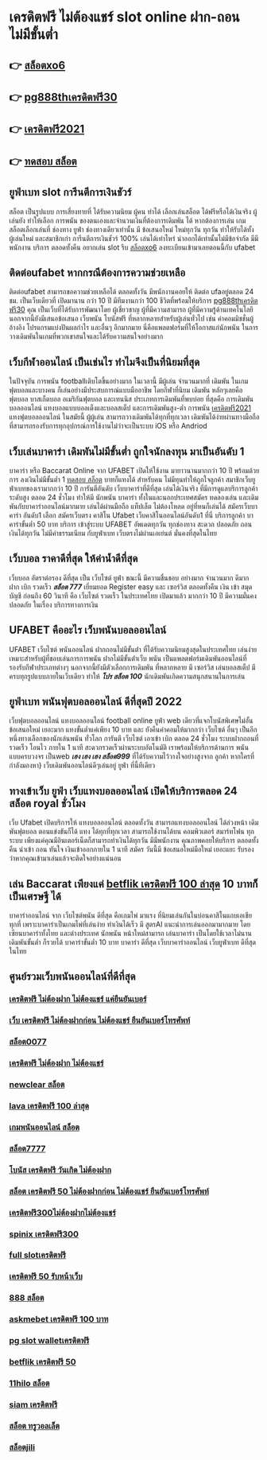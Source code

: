 # เครดิตฟรี ไม่ต้องแชร์  slot online   ฝาก-ถอนไม่มีขั้นต่ำ 

## 👉 [สล็อตxo6](https://mabet.net/register/)
## 👉 [pg888thเครดิตฟรี30](https://mabet.net/20-free-100/)
## 👉 [เครดิตฟรี2021](https://mabet.net/)
## 👉 [ทดสอบ สล็อต](https://mabet.net/credit-free-50/)

## ยูฟ่าเบท  slot  การีนตีการเงินชัวร์

สล็อต เป็นรูปแบบ การเสี่ยงทายที่  ได้รับความนิยม ผู้คน ทำได้ เลือกเล่นสล็อต ได้ฟรีหรือได้เงินจริง ผู้เล่นยัง  ทำให้เลือก การพนัน ของตนเองและจำนวนเงินที่ต้องการเดิมพัน ได้ หากต้องการเล่น เกมสล็อตเลือกเล่นที่ ช่องทาง  ยูฟ่า  ช่องทางเดียวเท่านั้น มี ข้อเสนอใหม่ ใหม่ทุกวัน ทุกวัน   ทำให้รับได้ทั้ง ผู้เล่นใหม่ และสมาชิกเก่า การีนตีการเงินชัวร์ 100% เล่นได้เท่าไหร่ นำออกได้เท่านั้นไม่มีข้อจำกัด มีมีพนักงาน บริการ ตลอดทั้งคืน  อยากเล่น slot รีบ [สล็อตxo6](https://mabet.net/20-free-100/) ลงทะเบียนเข้ามาเลยตอนนี้กับ  ufabet 


## ติดต่อufabet หากกรณีต้องการความช่วยเหลือ

ติดต่อufabet สามารถขอความช่วยเหลือได้  ตลอดทั้งวัน มีพนักงานคอยให้ ติดต่อ ufaอยู่ตลอด 24 ชม. เป็นเว็บเดียวที่ เปิดมานาน กว่า 10 ปี มีทีมงานกว่า 100 ชีวิตที่พร้อมให้บริการ [pg888thเครดิตฟรี30](https://mabet.net/) คุณ เป็นเว็บที่ได้รับการพัฒนาโดย ผู้เชี่ยวชาญ ผู้ที่มีความสามารถ ผู้ที่มีความรู้ด้านเทคโนโลยี นอกจากนี้ยังมีเสนอข้อเสนอ  เว็บพนัน โบนัสฟรี  ที่หลากหลายสำหรับผู้เล่นทั่วไป เช่น ค่าคอมมิชชั่นผู้อ้างอิง โปรแกรมแบ่งปันผลกำไร และอื่นๆ อีกมากมาย นี่คือแพลตฟอร์มที่ให้โอกาสแก่นักพนัน ในการวางเดิมพันในเกมที่พวกเขาสนใจและได้รับความสนใจอย่างมาก


##  เว็บกีฬาออนไลน์   เป็นเช่นไร ทำไมจึงเป็นที่นิยมที่สุด

ในปัจจุบัน การพนัน  footballเติบโตขึ้นอย่างมาก ในเวลานี้ มีผู้เล่น จำนวนมากที่ เดิมพัน ในเกมฟุตบอลและบางคน ก็เล่นอย่างมีประสบการณ์แบบมืออาชีพ โดยกีฬาที่นิยม เดิมพัน หลักๆเลยคือ ฟุตบอล บาสเก็ตบอล อเมริกันฟุตบอล และเทนนิส ประเภทการเดิมพันที่พบบ่อย ที่สุดคือ  การเดิมพันบอลออนไลน์  แทงบอลแบบบอลเต็งและบอลสเต็ป และการเดิมพันสูง-ต่ำ การพนัน [เครดิตฟรี2021](https://mabet.net/credit-free-50/)  แทงฟุตบอลออนไลน์ ในสมัยนี้  ผู้ผู้เล่น สามารถวางเดิมพันได้ทุกที่ทุกเวลา เดิมพันได้ง่ายผ่านทางมือถือที่สามารถรองรับการทุกอุปกรณ์การใช้งานไม่ว่าจะเป็นระบบ iOS หรือ Andriod

##  เว็บเล่นบาคาร่า  เดิมพันไม่มีขั้นต่ำ ถูกใจนักลงทุน มาเป็นอันดับ 1

บาคาร่า หรือ Baccarat Online จาก UFABET  เปิดให้ใช้งาน มายาวนานมากกว่า 10 ปี พร้อมด้วยการ  ลงเงินไม่มีขั้นต่ำ 1 [ทดสอบ สล็อต](https://mabet.net/credit-free-50/) บาทก็แทงได้ สำหรับคน  ไม่มีทุนทำให้ถูกใจลูกค้า สมาชิกเว็บยูฟ่าเบทของเรามากกว่า 10 ปี การันตีอันดับ เว็บบาคาร่าที่ดีที่สุด   เล่นได้เงินจริง   ที่มีการดูแลบริการลูกค้าระดับสูง ตลอด 24 ชั่วโมง ทำให้มี นักพนัน บาคาร่า ทั้งในและนอกประเทศสมัคร ทดลองเล่น และเดิมพันกับบาคาร่าออนไลน์มากมาย เล่นได้ผ่านมือถือ แท็ปเล็ต ไม่ต้องโหลด อยู่ที่หนก็เล่นได้  สมัครเว็บบาคาร่า อันดับ1 เลือก สมัครเว็บตรง คาสิโน Ufabet    เว็บคาสิโนออนไลน์อันดับ1 ที่นี่ บริการลูกค้า บาคาร่าขั้นต่ำ 50 บาท บริการ  เข้าสู่ระบบ UFABET อัพเดตทุกวัน ทุกช่องทาง สะดวก ปลอดภัย ถอนเงินได้ทุกวัน ไม่มีค่าธรรมเนียม กับยูฟ่าเบท เว็บตรงไม่ผ่านเอเย่นต์ มั่นคงที่สุดในไทย


## เว็บบอล ราคาดีที่สุด ให้ค่าน้ำดีที่สุด

เว็บบอล   อัตราต่อรอง  ดีที่สุด   เป็น   เว็บไซต์  ยูฟ่า  ขณะนี้   มีความชื่นชอบ  อย่างมาก จำนวนมาก   ดีมาก ฝาก   เบิก  รวดเร็ว  ***สล็อต 777***  เยี่ยมยอด Register   easy  และ  เซอร์วิส  ตลอดทั้งคืน เงิน  เข้า   สมุดบัญชี   ก่อนถึง  60 วินาที  คือ   เว็บไซต์  รวดเร็ว  ในประเทศไทย  เปิดมาแล้ว มากกว่า  10 ปี มีความมั่นคง ปลอดภัย ในเรื่อง  บริการทางการเงิน

## UFABET คืออะไร เว็บพนันบอลออนไลน์

UFABET เว็บไซต์  พนันออนไลน์ ฝากถอนไม่มีขั้นต่ํา  ที่ได้รับความนิยมสูงสุดในประเทศไทย เล่นง่ายเหมาะสำหรับผู้ที่ชอบเล่นการการพนัน  ฝากไม่มีขั้นต่ําเว็บ พนัน  เป็นแพลตฟอร์มเดิมพันออนไลน์ที่รองรับกีฬาประเภทต่างๆ นอกจากนี้ยังมีตัวเลือกการเดิมพัน ที่หลากหลาย มี เซอร์วิส   เล่นบอลสเต็ป  มีครบทุกรูปแบบภายในเว็บเดียว ทำให้ ***โปร สล็อต 100***  นักเดิมพันเกิดความสนุกสนานในการเล่น

## ยูฟ่าเบท พนันฟุตบอลออนไลน์    ดีที่สุดปี 2022

เว็บฟุตบอลออนไลน์ แทงบอลออนไลน์ football online   ยูฟ่า  web เดียวที่แจกโบนัสพิเศษไม่อั้น ข้อเสนอใหม่ เยอะมาก แทงขั้นต่ำแค่เพียง 10 บาท และ ยังคืนค่าคอมให้มากกว่า เว็บไซต์ อื่นๆ เป็นอีกหนึ่งทางเลือกของนักเล่นพนัน ทั่วโลก การันตี เว็บไซต์  เอาเข้า  เบิก   ตลอด 24 ชั่วโมง  ระบบฝากถอนที่รวดเร็ว โอนไว ภายใน 1 นาที สะดวกรวดเร็วผ่านระบบอัตโนมัติ เราพร้อมให้บริการด้านการ พนันแบบครบวงจร เป็นweb ***เฮง เฮง เฮง สล็อต999*** ที่ได้รับความไว้วางใจอย่างสูงจาก  ลูกค้า หากใครที่กำลังมองหา}  เว็บเดิมพันออนไลน์ดีๆเล่นอยู่  ยูฟ่า ที่นี้ทีเดียว


##  ทางเข้าเว็บ ยูฟ่า  เว็บแทงบอลออนไลน์  เปิดให้บริการตลอด 24 **สล็อต royal** ชั่วโมง

เว็บ Ufabet  เปิดบริการให้ แทงบอลออนไลน์   ตลอดทั้งวัน  สามารถแทงบอลออนไลน์ ได้ล่วงหน้า เดิมพันฟุตบอล  ตอนแข่งขันก็ได้  แทง ได้ทุกที่ทุกเวลา สามารถใช้งานได้บน คอมพิวเตอร์  สมาร์ทโฟน ทุกระบบ เพียงแค่คุณมีอินเตอร์เน็ตก็สามารถทำเงินได้ทุกวัน มีมีพนักงาน คุณภาพคอยให้บริการ ตลอดทั้งคืน  นำเข้า  ถอน  ทันใจ เงินเข้าออกภายใน 1 นาที สมัคร วันนี้มี ข้อเสนอใหม่มือใหม่  เยอะแยะ รับรองว่าหากคุณเข้ามาเล่นแล้วจะติดใจอย่างแน่นอน 


## เล่น Baccarat  เพียงแค่ [betflik เครดิตฟรี 100 ล่าสุด](https://mabet.net/register/) 10 บาทก็ เป็นเศรษฐี ได้

บาคาร่าออนไลน์  จาก  เว็บไซต์พนัน ดีที่สุด  คือเกมไพ่  มาแรง  ที่นิยมเล่นกันในบ่อนคาสิโนแถบเอเชียทุกที่  เพราะบาคาร่าเป็นเกมไพ่ที่เล่นง่าย ทำเงินได้เร็ว มี สูตรAI   แนะนำการเล่นออกมามากมาย โดยเซียนบาคาร่าทั้งไทย และต่างประเทศ นักพนัน หน้าใหม่สามารถ เล่นบาคาร่า เป็นโดยใช้เวลาไม่นาน เดิมพันขั้นต่ำ ก็รวยได้ บาคาร่าขั้นต่ำ 10 บาท บาคาร่า ดีที่สุด เว็บบาคาร่าออนไลน์  เว็บยูฟ่าเบท ดีที่สุดในไทย


## ศูนย์รวมเว็บพนันออนไลน์ที่ดีที่สุด

### [เครดิตฟรี ไม่ต้องฝาก ไม่ต้องแชร์ แค่ยืนยันเบอร์](https://atom.io/themes/สมัคร%20Slot%20PG%20สล็อต%20เครดิตฟรี%20100%20ไม่ต้องฝาก%20008%20สล็อต%2020%20รับ%20100%20เว็บตรง100%)
### [เว็บ เครดิตฟรี ไม่ต้องฝากก่อน ไม่ต้องแชร์ ยืนยันเบอร์โทรศัพท์](https://atom.io/themes/สมัคร%20Slot%20PG%20เว็บสล็อต%20เครดิตฟรี%20100%20ไม่ต้องแชร์%20008%20สล็อต%2020%20รับ%20100%20เว็บตรง100%)
### [สล็อต0077](https://atom.io/themes/สมัคร%20Slot%20PG%2077%20evoสล็อต%20008%20สล็อต%2020%20รับ%20100%20เว็บตรง100%)
### [เครดิตฟรี ไม่ต้องฝาก ไม่ต้องแชร์](https://atom.io/themes/สมัคร%20Slot%20PG%20สล็อต%20ฝาก%2050%20รับ%20100%20ถอนไม่อั้น%20008%20สล็อต%2020%20รับ%20100%20เว็บตรง100%)
### [newclear สล็อต](https://atom.io/themes/สมัคร%20Slot%20PG%20สล็อต10รับ100วอเลท%20008%20สล็อต%2020%20รับ%20100%20เว็บตรง100%)
### [lava เครดิตฟรี 100 ล่าสุด](https://atom.io/themes/สมัคร%20Slot%20PG%20superslot%20เครดิตฟรี20%20008%20สล็อต%2020%20รับ%20100%20เว็บตรง100%)
### [เกมพนันออนไลน์ สล็อต](https://atom.io/themes/สมัคร%20Slot%20PG%20ส%20กาย%20สปอร์ต%20สล็อต%20008%20สล็อต%2020%20รับ%20100%20เว็บตรง100%)
### [สล็อต7777](https://atom.io/themes/สมัคร%20Slot%20PG%20เครดิตฟรี20บาท%20008%20สล็อต%2020%20รับ%20100%20เว็บตรง100%)
### [โบนัส เครดิตฟรี วันเกิด ไม่ต้องฝาก](https://atom.io/themes/สมัคร%20Slot%20PG%20สุดปัง%20สล็อต%20008%20สล็อต%2020%20รับ%20100%20เว็บตรง100%)
### [สล็อต เครดิตฟรี 50 ไม่ต้องฝากก่อน ไม่ต้องแชร์ ยืนยันเบอร์โทรศัพท์](https://atom.io/themes/สมัคร%20Slot%20PG%20fifa55%20เครดิตฟรี%20008%20สล็อต%2020%20รับ%20100%20เว็บตรง100%)
### [เครดิตฟรี300ไม่ต้องฝากไม่ต้องแชร์](https://atom.io/themes/สมัคร%20Slot%20PG%20สแกน%20สล็อต%20pg%20008%20สล็อต%2020%20รับ%20100%20เว็บตรง100%)
### [spinix เครดิตฟรี300](https://atom.io/themes/สมัคร%20Slot%20PG%20สล็อต%20pg%20เว็บตรง%20ไม่ผ่านเอเย่นต์%20แจก%20โบนัส%20008%20สล็อต%2020%20รับ%20100%20เว็บตรง100%)
### [full slotเครดิตฟรี](https://atom.io/themes/สมัคร%20Slot%20PG%20สล็อต666%20008%20สล็อต%2020%20รับ%20100%20เว็บตรง100%)
### [เครดิตฟรี 50 รับหน้าเว็บ](https://atom.io/themes/สมัคร%20Slot%20PG%20เครดิตฟรี%2050%20ยืนยันเบอร์%20ล่าสุด%20008%20สล็อต%2020%20รับ%20100%20เว็บตรง100%)
### [888 สล็อต](https://atom.io/themes/สมัคร%20Slot%20PG%20สล็อต%20joker%20เติม%20true%20wallet%20ไม่มี%20ขั้น%20ต่ํา%202021%20008%20สล็อต%2020%20รับ%20100%20เว็บตรง100%)
### [askmebet เครดิตฟรี 100 บาท](https://atom.io/themes/สมัคร%20Slot%20PG%20สล็อต818king%20008%20สล็อต%2020%20รับ%20100%20เว็บตรง100%)
### [pg slot walletเครดิตฟรี](https://atom.io/themes/สมัคร%20Slot%20PG%20เครดิตฟรี%2050%20ทำ%20เทิ%20ร์%20น.%201%20เท่า%20008%20สล็อต%2020%20รับ%20100%20เว็บตรง100%)
### [betflik เครดิตฟรี 50](https://atom.io/themes/สมัคร%20Slot%20PG%20ทดลองเล่นpgสล็อต%20008%20สล็อต%2020%20รับ%20100%20เว็บตรง100%)
### [11hilo สล็อต](https://atom.io/themes/สมัคร%20Slot%20PG%20เครดิตฟรี%202022%20008%20สล็อต%2020%20รับ%20100%20เว็บตรง100%)
### [siam เครดิตฟรี](https://atom.io/themes/สมัคร%20Slot%20PG%20สล็อต%201688%20008%20สล็อต%2020%20รับ%20100%20เว็บตรง100%)
### [สล็อต ทรูวอลเล็ต](https://atom.io/themes/สมัคร%20Slot%20PG%20wow%20game%20เครดิตฟรี%20008%20สล็อต%2020%20รับ%20100%20เว็บตรง100%)
### [สล็อตjili](https://atom.io/themes/สมัคร%20Slot%20PG%20เครดิตฟรี%2058%20ดาวน์โหลด%20008%20สล็อต%2020%20รับ%20100%20เว็บตรง100%)
